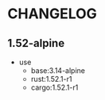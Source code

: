 # CHANGELOG

## 1.52-alpine

- use 
    - base:3.14-alpine
    - rust:1.52.1-r1
    - cargo:1.52.1-r1
